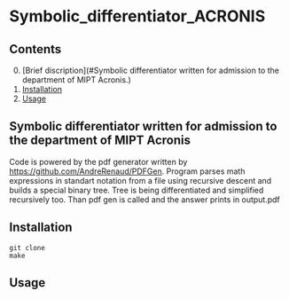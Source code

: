 # Symbolic_differentiator_ACRONIS
## Contents
0. [Brief discription](#Symbolic differentiator written for admission to the department of MIPT Acronis.)
1. [Installation](#Installation)
2. [Usage](#Usage)
## Symbolic differentiator written for admission to the department of MIPT Acronis
Code is powered by the pdf generator written by https://github.com/AndreRenaud/PDFGen. Program parses math expressions in standart notation from a file using recursive descent and builds a special binary tree. Tree is being differentiated and simplified recursively too. Than pdf gen is called and the answer prints in output.pdf
## Installation
    git clone
    make
## Usage
 
    

